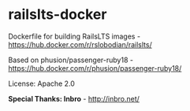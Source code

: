 # railslts-docker
Dockerfile for building RailsLTS images - https://hub.docker.com/r/rslobodian/railslts/

Based on phusion/passenger-ruby18 - https://hub.docker.com/r/phusion/passenger-ruby18/

License: Apache 2.0

**Special Thanks: Inbro** - http://inbro.net/
